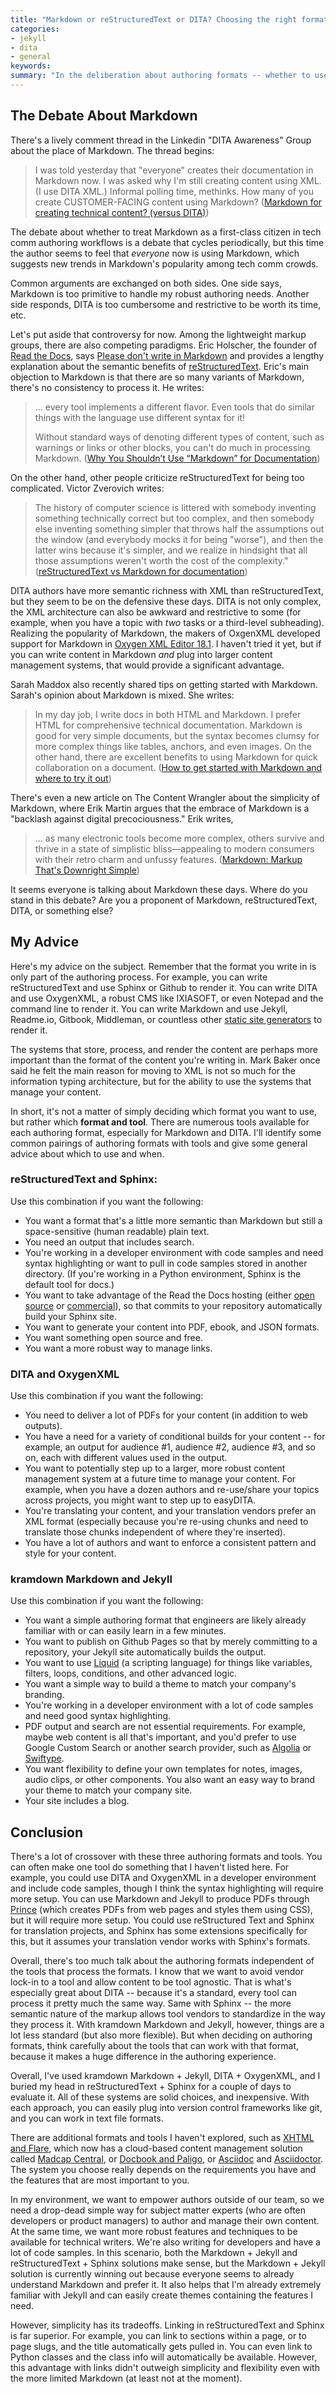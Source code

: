 ```yaml
---
title: "Markdown or reStructuredText or DITA? Choosing the right format for tech docs"
categories:
- jekyll
- dita
- general
keywords: 
summary: "In the deliberation about authoring formats -- whether to use Markdown or reStructuredText or DITA (or something else) -- one detail that is frequently overlooked is the importance of the accompanying tool or platform that uses that format. You almost never use these authoring formats alone but rather with a tool that stores, processes, and renders the source into an output. The tool you use with the authoring format is almost as important as the authoring format itself."
---
```


## The Debate About Markdown

There's a lively comment thread in the Linkedin "DITA Awareness" Group about the place of Markdown. The thread begins: 

> I was told yesterday that "everyone" creates their documentation in Markdown now. I was asked why I'm still creating content using XML. (I use DITA XML.) Informal polling time, methinks. How many of you create CUSTOMER-FACING content using Markdown? ([Markdown for creating technical content? (versus DITA)](https://www.linkedin.com/groups/162465/162465-6194890405864099844))

The debate about whether to treat Markdown as a first-class citizen in tech comm authoring workflows is a debate that cycles periodically, but this time the author seems to feel that *everyone* now is using Markdown, which suggests new trends in Markdown's popularity among tech comm crowds.

Common arguments are exchanged on both sides. One side says, Markdown is too primitive to handle my robust authoring needs. Another side responds, DITA is too cumbersome and restrictive to be worth its time, etc.

Let's put aside that controversy for now. Among the lightweight markup groups, there are also competing paradigms. Eric Holscher, the founder of [Read the Docs](https://readthedocs.org/), says [Please don't write in Markdown](http://ericholscher.com/blog/2016/oct/6/authoring-documentation-with-semantic-meaning/) and provides a lengthy explanation about the semantic benefits of [reStructuredText](http://docutils.sourceforge.net/rst.html). Eric's main objection to Markdown is that there are so many variants of Markdown, there's no consistency to process it. He writes:

> ... every tool implements a different flavor. Even tools that do similar things with the language use different syntax for it!
> 
> Without standard ways of denoting different types of content, such as warnings or links or other blocks, you can't do much in processing Markdown. ([Why You Shouldn’t Use “Markdown” for Documentation](http://ericholscher.com/blog/2016/mar/15/dont-use-markdown-for-technical-docs/))
 
On the other hand, other people criticize reStructuredText for being too complicated. Victor Zverovich writes:

> The history of computer science is littered with somebody inventing something technically correct but too complex, and then somebody else inventing something simpler that throws half the assumptions out the window (and everybody mocks it for being "worse"), and then the latter wins because it's simpler, and we realize in hindsight that all those assumptions weren't worth the cost of the complexity."  ([reStructuredText vs Markdown for documentation](http://zverovich.net/2016/06/16/rst-vs-markdown.html))

DITA authors have more semantic richness with XML than reStructuredText, but they seem to be on the defensive these days. DITA is not only complex, the XML architecture can also be awkward and restrictive to some (for example, when you have a topic with *two* tasks or a third-level subheading). Realizing the popularity of Markdown, the makers of OxgenXML developed support for Markdown in [Oxygen XML Editor 18.1](https://oxygenxml.com/demo/Markdown.html). I haven't tried it yet, but if you can write content in Markdown *and* plug into larger content management systems, that would provide a significant advantage.

Sarah Maddox also recently shared tips on getting started with Markdown. Sarah's opinion about Markdown is mixed. She writes:

> In my day job, I write docs in both HTML and Markdown. I prefer HTML for comprehensive technical documentation. Markdown is good for very simple documents, but the syntax becomes clumsy for more complex things like tables, anchors, and even images. On the other hand, there are excellent benefits to using Markdown for quick collaboration on a document. ([How to get started with Markdown and where to try it out](https://ffeathers.wordpress.com/2016/09/24/how-to-get-started-with-markdown-and-where-to-try-it-out/))

There's even a new article on The Content Wrangler about the simplicity of Markdown, where Erik Martin argues that the embrace of Markdown is a "backlash against digital precociousness." Erik writes, 

> ... as many electronic tools become more complex, others survive and thrive in a state of simplistic bliss—appealing to modern consumers with their retro charm and unfussy features. ([Markdown: Markup That's Downright Simple](http://thecontentwrangler.com/2016/10/27/markdown-markup-thats-downright-simple/))

It seems everyone is talking about Markdown these days. Where do you stand in this debate? Are you a proponent of Markdown, reStructuredText, DITA, or something else? 

## My Advice

Here's my advice on the subject. Remember that the format you write in is only part of the authoring process. For example, you can write reStructuredText and use Sphinx or Github to render it. You can write DITA and use OxygenXML, a robust CMS like IXIASOFT, or even Notepad and the command line to render it. You can write Markdown and use Jekyll, Readme.io, Gitbook, Middleman, or countless other [static site generators](http://www.staticgen.com/) to render it. 

The systems that store, process, and render the content are perhaps more important than the format of the content you're writing in. Mark Baker once said he felt the main reason for moving to XML is not so much for the information typing architecture, but for the ability to use the systems that manage your content.

In short, it's not a matter of simply deciding which format you want to use, but rather which **format and tool**. There are numerous tools available for each authoring format, especially for Markdown and DITA. I'll identify some common pairings of authoring formats with tools and give some general advice about which to use and when.

### reStructuredText and Sphinx:

Use this combination if you want the following:

* You want a format that's a little more semantic than Markdown but still a space-sensitive (human readable) plain text.
* You need an output that includes search.
* You're working in a developer environment with code samples and need syntax highlighting or want to pull in code samples stored in another directory. (If you're working in a Python environment, Sphinx is the default tool for docs.)
* You want to take advantage of the Read the Docs hosting (either [open source](https://readthedocs.org) or [commercial](https://readthedocs.com/)), so that commits to your repository automatically build your Sphinx site.
* You want to generate your content into PDF, ebook, and JSON formats.
* You want something open source and free.
* You want a more robust way to manage links.

### DITA and OxygenXML

Use this combination if you want the following:

* You need to deliver a lot of PDFs for your content (in addition to web outputs).
* You have a need for a variety of conditional builds for your content -- for example, an output for audience #1, audience #2, audience #3, and so on, each with different values used in the output. 
* You want to potentially step up to a larger, more robust content management system at a future time to manage your content. For example, when you have a dozen authors and re-use/share your topics across projects, you might want to step up to easyDITA.
* You're translating your content, and your translation vendors prefer an XML format (especially because you're re-using chunks and need to translate those chunks independent of where they're inserted).
* You have a lot of authors and want to enforce a consistent pattern and style for your content.

### kramdown Markdown and Jekyll

Use this combination if you want the following:

* You want a simple authoring format that engineers are likely already familiar with or can easily learn in a few minutes.
* You want to publish on Github Pages so that by merely committing to a repository, your Jekyll site automatically builds the output.
* You want to use [Liquid](https://help.shopify.com/themes/liquid/basics) (a scripting language) for things like variables, filters, loops, conditions, and other advanced logic.
* You want a simple way to build a theme to match your company's branding. 
* You're working in a developer environment with a lot of code samples and need good syntax highlighting.
* PDF output and search are not essential requirements. For example, maybe web content is all that's important, and you'd prefer to use Google Custom Search or another search provider, such as [Algolia](https://www.algolia.com/) or [Swiftype](https://swiftype.com/).
* You want flexibility to define your own templates for notes, images, audio clips, or other components. You also want an easy way to brand your theme to match your company site.
* Your site includes a blog.

## Conclusion

There's a lot of crossover with these three authoring formats and tools. You can often make one tool do something that I haven't listed here. For example, you could use DITA and OxygenXML in a developer environment and include code samples, though I think the syntax highlighting will require more setup. You can use Markdown and Jekyll to produce PDFs through [Prince](https://www.princexml.com/) (which creates PDFs from web pages and styles them using CSS), but it will require more setup. You could use reStructured Text and Sphinx for translation projects, and Sphinx has some extensions specifically for this, but it assumes your translation vendor works with Sphinx's formats.

Overall, there's too much talk about the authoring formats independent of the tools that process the formats. I know that we want to avoid vendor lock-in to a tool and allow content to be tool agnostic. That is what's especially great about DITA -- because it's a standard, every tool can process it pretty much the same way. Same with Sphinx -- the more semantic nature of the markup allows tool vendors to standardize in the way they process it. With kramdown Markdown and Jekyll, however, things are a lot less standard (but also more flexible). But when deciding on authoring formats, think carefully about the tools that can work with that format, because it makes a huge difference in the authoring experience.

Overall, I've used kramdown Markdown + Jekyll, DITA + OxygenXML, and I buried my head in reStructuredText + Sphinx for a couple of days to evaluate it. All of these systems are solid choices, and inexpensive. With each approach, you can easily plug into version control frameworks like git, and you can work in text file formats. 

There are additional formats and tools I haven't explored, such as [XHTML and Flare](http://www.madcapsoftware.com/), which now has a cloud-based content management solution called [Madcap Central](http://www.madcapsoftware.com/products/central/), or [Docbook and Paligo](http://idratherbewriting.com/2016/08/01/paligo-the-story-xml-ccms-in-the-cloud/), or [Asciidoc](http://www.methods.co.nz/asciidoc/) and [Asciidoctor](http://asciidoctor.org/). The system you choose really depends on the requirements you have and the features that are most important to you.

In my environment, we want to empower authors outside of our team, so we need a drop-dead simple way for subject matter experts (who are often developers or product managers) to author and manage their own content. At the same time, we want more robust features and techniques to be available for technical writers. We're also writing for developers and have a lot of code samples. In this scenario, both the Markdown + Jekyll and reStructuredText + Sphinx solutions make sense, but the Markdown + Jekyll solution is currently winning out because everyone seems to already understand Markdown and prefer it. It also helps that I'm already extremely familiar with Jekyll and can easily create themes containing the features I need.

However, simplicity has its tradeoffs. Linking in reStructuredText and Sphinx is far superior. For example, you can link to sections within a page, or to page slugs, and the title automatically gets pulled in. You can even link to Python classes and the class info will automatically be available. However, this advantage with links didn't outweigh simplicity and flexibility even with the more limited Markdown (at least not at the moment).










